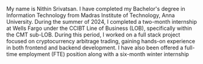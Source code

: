 My name is Nithin Srivatsan. I have completed my Bachelor's degree in Information Technology from Madras Institute of Technology, Anna University. During the summer of 2024, I completed a two-month internship at Wells Fargo under the CCIBT Line of Business (LOB), specifically within the CMT sub-LOB. During this period, I worked on a full stack project focused on cryptocurrency arbitrage trading, gaining hands-on experience in both frontend and backend development. I have also been offered a full-time employment (FTE) position along with a six-month winter internship

